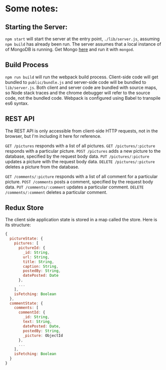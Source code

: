 Some notes:
==========

Starting the Server:
-------------------

`npm start` will start the server at the entry point, `./lib/server.js`, assuming `npm build` has already been run.
The server assumes that a local instance of of MongoDB is running. Get Mongo [here](https://www.mongodb.com/) and run it with `mongod`.

Build Process
---------------------------

`npm run build` will run the webpack build process. Client-side code will get bundled to `public/bundle.js` and server-side code will be bundled to `lib/server.js`. Both client and server code are bundled with source maps, so Node stack traces and the chrome debugger will refer to the source code, not the bundled code. Webpack is configured using Babel to transpile es6 syntax.

REST API
--------

The REST API is only accessible from client-side HTTP requests, not in the browser, but I'm including it here for reference.

`GET /pictures` responds with a list of all pictures.
`GET /pictures/:picture` responds with a particular picture.
`POST /pictures` adds a new picture to the database, specified by the request body data.
`PUT /pictures/:picture` updates a picture with the request body data.
`DELETE /pictures/:picture` deletes a picture from the database.

`GET /comments/:picture` responds with a list of all comment for a particular picture.
`POST /comments` posts a comment, specified by the request body data.
`PUT /comments/:comment` updates a particular comment.
`DELETE /comments/:comment` deletes a particular comment.

Redux Store
-----------

The client side application state is stored in a map called the store. Here is its structure:

```javascript
{
  pictureState: {
    pictures: [
      pictureId: {
        _id: String,
        url: String,
        title: String,
        caption: String,
        postedBy: String,
        datePosted: Date
      },
      ...
    ],
    isFetching: Boolean
  },
  commentState: {
    comments: [
      commentId: {
        _id: String,
        text: String,
        datePosted: Date,
        postedBy: String,
        _picture: ObjectId
      },
      ...
    ],
    isFetching: Boolean
  }
}
```
